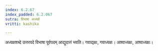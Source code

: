```yaml
---
index: 6.2.67
index_padded: 6.2.067
sutra: विभाषा अध्यक्षे
vritti: kashika

---
```

अध्यक्षशब्दे उत्तरपदे विभाषा पूर्वपदम् आद्युदात्तं भवति। गवाद्यक्षः, गवाध्यक्षः। अश्वाध्यक्षः, अश्वाध्यक्षः।